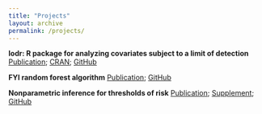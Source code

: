 ```yaml
---
title: "Projects"
layout: archive
permalink: /projects/
---
```

**lodr: R package for analyzing covariates subject to a limit of detection** [Publication](...); [CRAN](https://cran.r-project.org/web/packages/lodr/index.html); [GitHub](https://github.com/mloop/lodr)

**FYI random forest algorithm** [Publication](...); [GitHub](https://github.com/kmdono02/FYI_Random_Forest) 

**Nonparametric inference for thresholds of risk** [Publication](https://www.ncbi.nlm.nih.gov/pubmed/31285781); [Supplement](https://kmdono02.github.io/Risk_Threshold/); [GitHub](https://github.com/kmdono02/Risk_Threshold)
